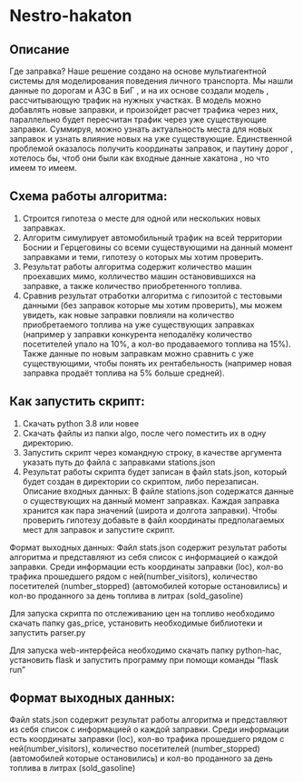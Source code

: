 # Nestro-hakaton
## Описание
Где заправка?
Наше решение создано на основе мультиагентной системы для моделирования
поведения личного транспорта. Мы нашли данные по дорогам и АЗС в БиГ ,
и на их основе создали модель , рассчитывающую трафик на нужных участках.
В модель можно добавлять новые заправки, и произойдет расчет трафика через них,
параллельно будет пересчитан трафик через уже существующие заправки. Суммируя, можно узнать актуальность места для новых заправок и узнать влияние новых на уже существующие.
Единственной проблемой оказалось получить координаты заправок, и паутину дорог ,
хотелось бы, чтоб они были как входные данные хакатона , но что имеем то имеем.

## Схема работы алгоритма:
1. Строится гипотеза о месте для одной или нескольких новых заправках.
2. Алгоритм симулирует автомобильный трафик на всей территории Боснии и Герцеговины со всеми существующими на данный момент заправками и теми, гипотезу о которых мы хотим проверить.
3. Результат работы алгоритма содержит количество машин проехавших мимо, колличество машин остановившихся на заправке, а также количество приобретенного топлива.
4. Сравнив результат отработки алгоритма с гипозитой с тестовыми данными (без заправок которые мы хотим проверить), мы можем увидеть, как новые заправки повлияли на количество приобретаемого топлива на уже существующих заправках (например у заправки конкурента неподалёку количество посетителей упало на 10%, а кол-во продаваемого топлива на 15%). Также данные по новым заправкам можно сравнить с уже существующими, чтобы понять их рентабельность (например новая заправка продаёт топлива на 5% больше средней).

## Как запустить скрипт:
1. Скачать python 3.8 или новее
2. Скачать файлы из папки algo, после чего поместить их в одну директорию.
3. Запустить скрипт через командную строку, в качестве аргумента указать путь до файла с заправками stations.json
4. Результат работы скрипта будет записан в файл stats.json, который будет создан в директории со скриптом, либо перезаписан.
Описание входных данных:
В файле stations.json содержатся данные о существующих на данный момент заправках. Каждая заправка хранится как пара значений (широта и долгота заправки). Чтобы проверить гипотезу добавьте в файл координаты предполагаемых мест для заправок и запустите скрипт.

Формат выходных данных:
Файл stats.json содержит результат работы алгоритма и представляют из себя список с информацией о каждой заправки. Среди информации есть координаты заправки (loc), кол-во трафика прошедшего рядом с ней(number_visitors), количество посетителей (number_stopped) (автомобилей которые остановились) и кол-во проданного за день топлива в литрах (sold_gasoline)

Для запуска скрипта по отслеживанию цен на топливо необходимо скачать папку gas_price, установить необходимые библиотеки и запустить parser.py

Для запуска web-интерфейса необходимо скачать папку python-hac, установить flask и запустить программу при помощи команды “flask run”

## Формат выходных данных:
Файл stats.json содержит результат работы алгоритма и представляют из себя список с 
информацией о каждой заправки. Среди информации есть координаты заправки (loc), 
кол-во трафика прошедшего рядом с ней(number_visitors), количество посетителей 
(number_stopped) (автомобилей которые остановились) и кол-во проданного за день 
топлива в литрах (sold_gasoline)
